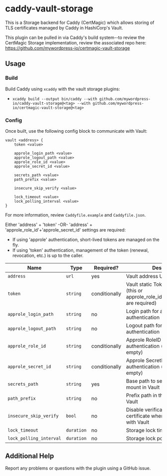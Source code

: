 # caddy-vault-storage

This is a Storage backend for Caddy (CertMagic) which allows storing of TLS certificates managed by Caddy in 
HashiCorp's Vault.

This plugin can be pulled in via Caddy's build system--to review the CertMagic Storage implementation, review the
associated repo here: https://github.com/mywordpress-io/certmagic-vault-storage

## Usage

### Build

Build Caddy using `xcaddy` with the vault storage plugins:
- `xcaddy build --output bin/caddy --with github.com/mywordpress-io/caddy-vault-storage@<tag> --with github.com/mywordpress-io/certmagic-vault-storage@<tag>`

### Config

Once built, use the following config block to communicate with Vault:

```
vault <address> {
    token <value>

    approle_login_path <value>
    approle_logout_path <value>
    approle_role_id <value>
    approle_secret_id <value>

    secrets_path <value>
    path_prefix <value>

    insecure_skip_verify <value>

    lock_timeout <value>
    lock_polling_interval <value>
}
```

For more information, review `Caddyfile.example` and `Caddyfile.json`.

Either 'address' + 'token' -OR- 'address' + 'approle_role_id'+'approle_secret_id' settings are required:
- If using 'approle' authentication, short-lived tokens are managed on the fly.
- If using 'token' authentication, management of the token (renewal, revocation, etc.) is up to the caller.

| Name                    | Type       | Required?     | Description                                                                                 | Default                |
|-------------------------|------------|---------------|---------------------------------------------------------------------------------------------|------------------------|
| `address`               | `url`      | yes           | Vault address URL                                                                           | -                      |
| `token`                 | `string`   | conditionally | Vault static Token to authenticate (this or approle_role_id+approle_secret_id are required) | -                      |
| `approle_login_path`    | `string`   | no            | Login path for approle authentication                                                       | auth/approle/login     |
| `approle_logout_path`   | `string`   | no            | Logout path for approle authentication                                                      | auth/token/revoke-self |
| `approle_role_id`       | `string`   | conditionally | Approle RoleID value for authentication (required if 'token' empty)                         | -                      |
| `approle_secret_id`     | `string`   | conditionally | Approle SecretID value for authentication (required if 'token' empty)                       | -                      |
| `secrets_path`          | `string`   | yes           | Base path to secrets (KV-V2) mount in Vault                                                 | -                      |
| `path_prefix`           | `string`   | no            | Prefix path in the KV-V2 mount in Vault                                                     | -                      |
| `insecure_skip_verify`  | `bool`     | no            | Disable verification of TLS certificate when communicating with Vault                       | false                  |
| `lock_timeout`          | `duration` | no            | Storage lock timeout duration                                                               | 5m                     |
| `lock_polling_interval` | `duration` | no            | Storage lock polling interval                                                               | 5s                     |

## Additional Help

Report any problems or questions with the plugin using a GitHub issue.
